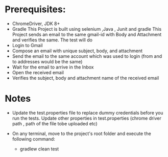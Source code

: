 # Prerequisites:
- ChromeDriver, JDK 8+
- Gradle
This Project is built using selenium ,Java , Junit and gradle
This Project sends an email to the same gmail-id with Body and Attachment and verifies the same.
The test will do
- Login to Gmail
- Compose an email with unique subject, body, and attachment
- Send the email to the same account which was used to login (from and to addresses would be the same)
- Wait for the email to arrive in the Inbox
- Open the received email
- Verifies the subject, body and attachment name of the received email

# Notes
- Update the test.properties file to replace dummy credentials before you run the tests. Update other properties in test.properties (chrome driver path , path of the file tobe uploaded etc)

- On any terminal, move to the project's root folder and execute the following command:
    - gradlew clean test
